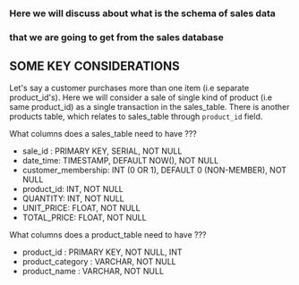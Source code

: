 ### Here we will discuss about what is the schema of sales data 
### that we are going to get from the sales database

## SOME KEY CONSIDERATIONS
Let's say a customer purchases more than one item (i.e separate product_id's).
Here we will consider a sale of single kind of product (i.e same product_id) as
a single transaction in the sales_table. There is another products table, which relates to 
sales_table through `product_id` field.

What columns does a sales_table need to have ???

- sale_id : PRIMARY KEY, SERIAL, NOT NULL
- date_time: TIMESTAMP, DEFAULT NOW(), NOT NULL
- customer_membership: INT (0 OR 1), DEFAULT 0 (NON-MEMBER), NOT NULL
- product_id: INT, NOT NULL
- QUANTITY: INT, NOT NULL
- UNIT_PRICE: FLOAT, NOT NULL
- TOTAL_PRICE: FLOAT, NOT NULL

What columns does a product_table need to have ???
- product_id : PRIMARY KEY, NOT NULL, INT
- product_category : VARCHAR, NOT NULL
- product_name : VARCHAR, NOT NULL